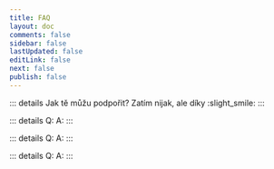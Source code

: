 ```yaml
---
title: FAQ
layout: doc 
comments: false
sidebar: false
lastUpdated: false
editLink: false
next: false
publish: false
---
```


::: details Jak tě můžu podpořit?
Zatím nijak, ale díky :slight_smile:
:::

::: details Q:
A:
:::

::: details Q:
A:
:::

::: details Q:
A:
:::
